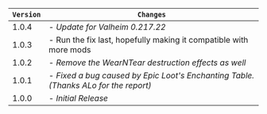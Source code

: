 | `Version` | `Changes`                                                                           |
|-----------|-------------------------------------------------------------------------------------|
| 1.0.4     | - _Update for Valheim 0.217.22_                                                     |
| 1.0.3     | - Run the fix last, hopefully making it compatible with more mods                   |
| 1.0.2     | - _Remove the WearNTear destruction effects as well_                                |
| 1.0.1     | - _Fixed a bug caused by Epic Loot's Enchanting Table. (Thanks ALo for the report)_ |
| 1.0.0     | - _Initial Release_                                                                 |
